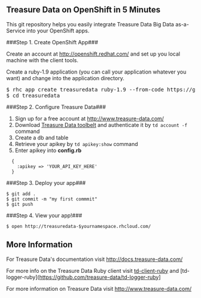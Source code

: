 Treasure Data on OpenShift in 5 Minutes
--------------------------------

This git repository helps you easily integrate Treasure Data Big Data as-a-Service into your OpenShift apps.

###Step 1. Create OpenShift App###

Create an account at http://openshift.redhat.com/ and set up you local machine with the client tools.

Create a ruby-1.9 application (you can call your application whatever you want) and change into the application directory.
<pre>
$ rhc app create treasuredata ruby-1.9 --from-code https://github.com/treasure-data/treasure-data-openshift-quickstart
$ cd treasuredata
</pre>

###Step 2. Configure Treasure Data###

1. Sign up for a free account at http://www.treasure-data.com/
2. Download [Treasure Data toolbelt](http://toolbelt.treasure-data.com/) and authenticate it by `td account -f` command
2. Create a db and table
3. Retrieve your apikey by `td apikey:show` command
4. Enter apikey into <strong>config.rb</strong>

```
  {
    :apikey => 'YOUR_API_KEY_HERE'
  }
```

###Step 3. Deploy your app###

```
$ git add .
$ git commit -m "my first commmit"
$ git push
```

###Step 4. View your app!###

```
$ open http://treasuredata-$yournamespace.rhcloud.com/
```


More Information
----------------------------

For Treasure Data's documentation visit http://docs.treasure-data.com/

For more info on the Treasure Data Ruby client visit [td-client-ruby](https://github.com/treasure-data/td-client-ruby) and [td-logger-ruby](https://github.com/treasure-data/td-logger-ruby]

For more information on Treasure Data visit http://www.treasure-data.com/

